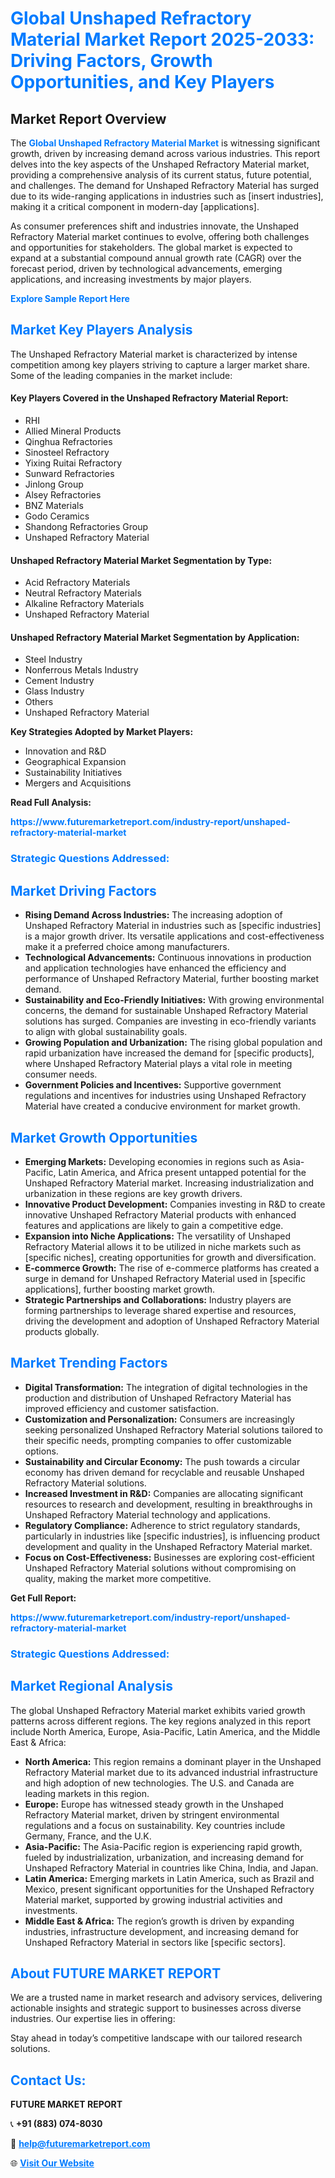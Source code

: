 <h1 style="color: #007BFF;">Global Unshaped Refractory Material Market Report 2025-2033: Driving Factors, Growth Opportunities, and Key Players</h1>

<section id="overview">
<h2>Market Report Overview</h2>
<p>The <a href="https://www.futuremarketreport.com/industry-report/unshaped-refractory-material-market" style="color: #007BFF; text-decoration: none;"><strong>Global Unshaped Refractory Material Market</strong></a> is witnessing significant growth, driven by increasing demand across various industries. This report delves into the key aspects of the Unshaped Refractory Material market, providing a comprehensive analysis of its current status, future potential, and challenges. The demand for Unshaped Refractory Material has surged due to its wide-ranging applications in industries such as [insert industries], making it a critical component in modern-day [applications].</p>
<p>As consumer preferences shift and industries innovate, the Unshaped Refractory Material market continues to evolve, offering both challenges and opportunities for stakeholders. The global market is expected to expand at a substantial compound annual growth rate (CAGR) over the forecast period, driven by technological advancements, emerging applications, and increasing investments by major players.</p>
</section>

<section id="overview">
<p><a href="https://www.futuremarketreport.com/request-sample/reportId=96991" style="color: #007BFF; text-decoration: none;"><strong>Explore Sample Report Here</strong></a></p>
</section>

<section id="key-players">
<h2 style="color: #007BFF;">Market Key Players Analysis</h2>
<p>The Unshaped Refractory Material market is characterized by intense competition among key players striving to capture a larger market share. Some of the leading companies in the market include:</p>
<h4>Key Players Covered in the Unshaped Refractory Material Report:</h4>
<ul><li>RHI</li><li>Allied Mineral Products</li><li>Qinghua Refractories</li><li>Sinosteel Refractory</li><li>Yixing Ruitai Refractory</li><li>Sunward Refractories</li><li>Jinlong Group</li><li>Alsey Refractories</li><li>BNZ Materials</li><li>Godo Ceramics</li><li>Shandong Refractories Group</li><li>Unshaped Refractory Material</li></ul>
<h4>Unshaped Refractory Material Market Segmentation by Type:</h4>
<ul><li>Acid Refractory Materials</li><li>Neutral Refractory Materials</li><li>Alkaline Refractory Materials</li><li>Unshaped Refractory Material</li></ul>

<h4>Unshaped Refractory Material Market Segmentation by Application:</h4>
<ul><li>Steel Industry</li><li>Nonferrous Metals Industry</li><li>Cement Industry</li><li>Glass Industry</li><li>Others</li><li>Unshaped Refractory Material</li></ul>
<p><strong>Key Strategies Adopted by Market Players:</strong></p>
<ul>
<li>Innovation and R&D</li>
<li>Geographical Expansion</li>
<li>Sustainability Initiatives</li>
<li>Mergers and Acquisitions</li>
</ul>
</section>

<section>
<p><strong>Read Full Analysis: </strong></p><a href="https://www.futuremarketreport.com/industry-report/unshaped-refractory-material-market" style="color: #007BFF; text-decoration: none;"><strong>https://www.futuremarketreport.com/industry-report/unshaped-refractory-material-market</strong></a>
<h3 style="color: #007BFF;">Strategic Questions Addressed:</h3>
</section>

<section id="driving-factors">
<h2 style="color: #007BFF;">Market Driving Factors</h2>
<ul>
<li><strong>Rising Demand Across Industries:</strong> The increasing adoption of Unshaped Refractory Material in industries such as [specific industries] is a major growth driver. Its versatile applications and cost-effectiveness make it a preferred choice among manufacturers.</li>
<li><strong>Technological Advancements:</strong> Continuous innovations in production and application technologies have enhanced the efficiency and performance of Unshaped Refractory Material, further boosting market demand.</li>
<li><strong>Sustainability and Eco-Friendly Initiatives:</strong> With growing environmental concerns, the demand for sustainable Unshaped Refractory Material solutions has surged. Companies are investing in eco-friendly variants to align with global sustainability goals.</li>
<li><strong>Growing Population and Urbanization:</strong> The rising global population and rapid urbanization have increased the demand for [specific products], where Unshaped Refractory Material plays a vital role in meeting consumer needs.</li>
<li><strong>Government Policies and Incentives:</strong> Supportive government regulations and incentives for industries using Unshaped Refractory Material have created a conducive environment for market growth.</li>
</ul>
</section>

<section id="growth-opportunities">
<h2 style="color: #007BFF;">Market Growth Opportunities</h2>
<ul>
<li><strong>Emerging Markets:</strong> Developing economies in regions such as Asia-Pacific, Latin America, and Africa present untapped potential for the Unshaped Refractory Material market. Increasing industrialization and urbanization in these regions are key growth drivers.</li>
<li><strong>Innovative Product Development:</strong> Companies investing in R&D to create innovative Unshaped Refractory Material products with enhanced features and applications are likely to gain a competitive edge.</li>
<li><strong>Expansion into Niche Applications:</strong> The versatility of Unshaped Refractory Material allows it to be utilized in niche markets such as [specific niches], creating opportunities for growth and diversification.</li>
<li><strong>E-commerce Growth:</strong> The rise of e-commerce platforms has created a surge in demand for Unshaped Refractory Material used in [specific applications], further boosting market growth.</li>
<li><strong>Strategic Partnerships and Collaborations:</strong> Industry players are forming partnerships to leverage shared expertise and resources, driving the development and adoption of Unshaped Refractory Material products globally.</li>
</ul>
</section>

<section id="trending-factors">
<h2 style="color: #007BFF;">Market Trending Factors</h2>
<ul>
<li><strong>Digital Transformation:</strong> The integration of digital technologies in the production and distribution of Unshaped Refractory Material has improved efficiency and customer satisfaction.</li>
<li><strong>Customization and Personalization:</strong> Consumers are increasingly seeking personalized Unshaped Refractory Material solutions tailored to their specific needs, prompting companies to offer customizable options.</li>
<li><strong>Sustainability and Circular Economy:</strong> The push towards a circular economy has driven demand for recyclable and reusable Unshaped Refractory Material solutions.</li>
<li><strong>Increased Investment in R&D:</strong> Companies are allocating significant resources to research and development, resulting in breakthroughs in Unshaped Refractory Material technology and applications.</li>
<li><strong>Regulatory Compliance:</strong> Adherence to strict regulatory standards, particularly in industries like [specific industries], is influencing product development and quality in the Unshaped Refractory Material market.</li>
<li><strong>Focus on Cost-Effectiveness:</strong> Businesses are exploring cost-efficient Unshaped Refractory Material solutions without compromising on quality, making the market more competitive.</li>
</ul>
</section>

<section>
<p><strong>Get Full Report: </strong></p><a href="https://www.futuremarketreport.com/industry-report/unshaped-refractory-material-market" style="color: #007BFF; text-decoration: none;"><strong>https://www.futuremarketreport.com/industry-report/unshaped-refractory-material-market</strong></a>
<h3 style="color: #007BFF;">Strategic Questions Addressed:</h3>
</section>


<section id="regional-analysis">
<h2 style="color: #007BFF;">Market Regional Analysis</h2>
<p>The global Unshaped Refractory Material market exhibits varied growth patterns across different regions. The key regions analyzed in this report include North America, Europe, Asia-Pacific, Latin America, and the Middle East & Africa:</p>
<ul>
<li><strong>North America:</strong> This region remains a dominant player in the Unshaped Refractory Material market due to its advanced industrial infrastructure and high adoption of new technologies. The U.S. and Canada are leading markets in this region.</li>
<li><strong>Europe:</strong> Europe has witnessed steady growth in the Unshaped Refractory Material market, driven by stringent environmental regulations and a focus on sustainability. Key countries include Germany, France, and the U.K.</li>
<li><strong>Asia-Pacific:</strong> The Asia-Pacific region is experiencing rapid growth, fueled by industrialization, urbanization, and increasing demand for Unshaped Refractory Material in countries like China, India, and Japan.</li>
<li><strong>Latin America:</strong> Emerging markets in Latin America, such as Brazil and Mexico, present significant opportunities for the Unshaped Refractory Material market, supported by growing industrial activities and investments.</li>
<li><strong>Middle East & Africa:</strong> The region’s growth is driven by expanding industries, infrastructure development, and increasing demand for Unshaped Refractory Material in sectors like [specific sectors].</li>
</ul>
</section>

<footer>
<h2 style="color: #007BFF;">About FUTURE MARKET REPORT</h2>
<p>We are a trusted name in market research and advisory services, delivering actionable insights and strategic support to businesses across diverse industries. Our expertise lies in offering:</p>

<p>Stay ahead in today’s competitive landscape with our tailored research solutions.</p>

<h2 style="color: #007BFF;">Contact Us:</h2>
<p><strong>FUTURE MARKET REPORT</strong></p>
<p>📞 <strong>+91 (883) 074-8030</strong></p>
<p>📧 <strong><a href="mailto:help@futuremarketreport.com" style="color: #007BFF;">help@futuremarketreport.com</a></strong></p>
<p>🌐 <strong><a href="https://www.futuremarketreport.com/" style="color: #007BFF;">Visit Our Website</a></strong></p>
</footer>